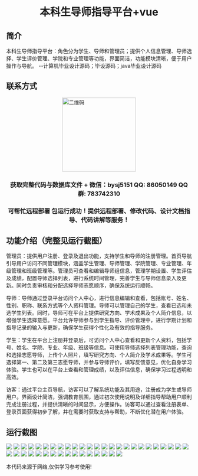 <p><h1 align="center">本科生导师指导平台+vue</h1></p>

## 简介
本科生导师指导平台：角色分为学生、导师和管理员；提供个人信息管理、导师选择、学生评价管理、学院和专业管理等功能，界面简洁，功能模块清晰，便于用户操作与导航。    --计算机毕业设计源码；毕设源码；java毕业设计源码


## 联系方式
<img src="https://bs-1329754181.cos.ap-shanghai.myqcloud.com/wx.jpg" alt="二维码" style="display: block; margin: 0 auto;" width="200px">
<p><h3 align="center">获取完整代码与数据库文件 + 微信：bysj5151 QQ: 86050149 QQ群: 783742310</h3></p>
<p><h3 align="center">可帮忙远程部署 包运行成功！提供远程部署、修改代码、设计文档指导、代码讲解等服务！</h3></p>

## 功能介绍（完整见运行截图）
管理员：提供用户注册、登录及退出功能，支持学生和导师的注册管理。首页导航引导用户访问不同管理模块，涵盖学生管理、导师管理、学院管理、专业管理、年级管理和班级管理等。管理员可查看和编辑导师组信息，管理学期设置、学生评估及成绩，配置导师选择列表，进行系统时间管理，完善学生与导师信息录入及更新。同时负责审核和分配选择导师志愿顺序，确保系统运行顺畅。

导师：导师通过登录平台访问个人中心，进行信息编辑和查看，包括账号、姓名、性别、职称、联系方式等个人资料管理。导师可以管理自己的学生，查看已选和未选学生列表。同时，导师可在平台上提供研究方向、学术成果及个人简介信息，以增强学生选择意愿。平台允许导师参与到学生指导、评价管理中，进行学期计划和指导记录的输入与更新，确保学生获得个性化及有效的指导服务。

学生：学生在平台上注册并登录后，可访问个人中心查看和更新个人资料，包括学号、姓名、学院、专业、年级、班级等信息。可使用导师选择列表管理功能，查询和选择志愿导师，上传个人照片，填写研究方向、个人简介及学术成果等。学生可选择第一、第二及第三志愿导师，并参与导师评价，填写反馈意见，优化自身学习体验。学生也可以在平台上查看和管理成绩，以及评估信息，确保学习过程透明和高效。

访客：通过平台主页导航，访客可以了解系统功能及其用途，注册成为学生或导师用户。界面设计简洁，强调教育氛围，通过初次使用说明及详细指导帮助用户顺利完成注册过程，并提供清晰的时间显示，方便操作。访客可以通过查看注册表单、登录页面获得初步了解，并在需要时获取支持与帮助，不断优化潜在用户体验。


## 运行截图
![](https://bs-1329754181.cos.ap-shanghai.myqcloud.com/ssm/UndergraduateMentorGuidancePlatform/img/001.jpg)
![](https://bs-1329754181.cos.ap-shanghai.myqcloud.com/ssm/UndergraduateMentorGuidancePlatform/img/002.jpg)
![](https://bs-1329754181.cos.ap-shanghai.myqcloud.com/ssm/UndergraduateMentorGuidancePlatform/img/003.jpg)
![](https://bs-1329754181.cos.ap-shanghai.myqcloud.com/ssm/UndergraduateMentorGuidancePlatform/img/004.jpg)
![](https://bs-1329754181.cos.ap-shanghai.myqcloud.com/ssm/UndergraduateMentorGuidancePlatform/img/005.jpg)
![](https://bs-1329754181.cos.ap-shanghai.myqcloud.com/ssm/UndergraduateMentorGuidancePlatform/img/006.jpg)
![](https://bs-1329754181.cos.ap-shanghai.myqcloud.com/ssm/UndergraduateMentorGuidancePlatform/img/007.jpg)
![](https://bs-1329754181.cos.ap-shanghai.myqcloud.com/ssm/UndergraduateMentorGuidancePlatform/img/008.jpg)
![](https://bs-1329754181.cos.ap-shanghai.myqcloud.com/ssm/UndergraduateMentorGuidancePlatform/img/009.jpg)
![](https://bs-1329754181.cos.ap-shanghai.myqcloud.com/ssm/UndergraduateMentorGuidancePlatform/img/010.jpg)
![](https://bs-1329754181.cos.ap-shanghai.myqcloud.com/ssm/UndergraduateMentorGuidancePlatform/img/011.jpg)
![](https://bs-1329754181.cos.ap-shanghai.myqcloud.com/ssm/UndergraduateMentorGuidancePlatform/img/012.jpg)
![](https://bs-1329754181.cos.ap-shanghai.myqcloud.com/ssm/UndergraduateMentorGuidancePlatform/img/013.jpg)
![](https://bs-1329754181.cos.ap-shanghai.myqcloud.com/ssm/UndergraduateMentorGuidancePlatform/img/014.jpg)
![](https://bs-1329754181.cos.ap-shanghai.myqcloud.com/ssm/UndergraduateMentorGuidancePlatform/img/015.jpg)
![](https://bs-1329754181.cos.ap-shanghai.myqcloud.com/ssm/UndergraduateMentorGuidancePlatform/img/016.jpg)
![](https://bs-1329754181.cos.ap-shanghai.myqcloud.com/ssm/UndergraduateMentorGuidancePlatform/img/017.jpg)
![](https://bs-1329754181.cos.ap-shanghai.myqcloud.com/ssm/UndergraduateMentorGuidancePlatform/img/018.jpg)
![](https://bs-1329754181.cos.ap-shanghai.myqcloud.com/ssm/UndergraduateMentorGuidancePlatform/img/019.jpg)
![](https://bs-1329754181.cos.ap-shanghai.myqcloud.com/ssm/UndergraduateMentorGuidancePlatform/img/020.jpg)
![](https://bs-1329754181.cos.ap-shanghai.myqcloud.com/ssm/UndergraduateMentorGuidancePlatform/img/021.jpg)
![](https://bs-1329754181.cos.ap-shanghai.myqcloud.com/ssm/UndergraduateMentorGuidancePlatform/img/022.jpg)
![](https://bs-1329754181.cos.ap-shanghai.myqcloud.com/ssm/UndergraduateMentorGuidancePlatform/img/023.jpg)
![](https://bs-1329754181.cos.ap-shanghai.myqcloud.com/ssm/UndergraduateMentorGuidancePlatform/img/024.jpg)
![](https://bs-1329754181.cos.ap-shanghai.myqcloud.com/ssm/UndergraduateMentorGuidancePlatform/img/025.jpg)
![](https://bs-1329754181.cos.ap-shanghai.myqcloud.com/ssm/UndergraduateMentorGuidancePlatform/img/026.jpg)
![](https://bs-1329754181.cos.ap-shanghai.myqcloud.com/ssm/UndergraduateMentorGuidancePlatform/img/027.jpg)
![](https://bs-1329754181.cos.ap-shanghai.myqcloud.com/ssm/UndergraduateMentorGuidancePlatform/img/028.jpg)
![](https://bs-1329754181.cos.ap-shanghai.myqcloud.com/ssm/UndergraduateMentorGuidancePlatform/img/029.jpg)
![](https://bs-1329754181.cos.ap-shanghai.myqcloud.com/ssm/UndergraduateMentorGuidancePlatform/img/030.jpg)
![](https://bs-1329754181.cos.ap-shanghai.myqcloud.com/ssm/UndergraduateMentorGuidancePlatform/img/031.jpg)
![](https://bs-1329754181.cos.ap-shanghai.myqcloud.com/ssm/UndergraduateMentorGuidancePlatform/img/032.jpg)
![](https://bs-1329754181.cos.ap-shanghai.myqcloud.com/ssm/UndergraduateMentorGuidancePlatform/img/033.jpg)
![](https://bs-1329754181.cos.ap-shanghai.myqcloud.com/ssm/UndergraduateMentorGuidancePlatform/img/034.jpg)
![](https://bs-1329754181.cos.ap-shanghai.myqcloud.com/ssm/UndergraduateMentorGuidancePlatform/img/035.jpg)
![](https://bs-1329754181.cos.ap-shanghai.myqcloud.com/ssm/UndergraduateMentorGuidancePlatform/img/036.jpg)
![](https://bs-1329754181.cos.ap-shanghai.myqcloud.com/ssm/UndergraduateMentorGuidancePlatform/img/037.jpg)
![](https://bs-1329754181.cos.ap-shanghai.myqcloud.com/ssm/UndergraduateMentorGuidancePlatform/img/038.jpg)
![](https://bs-1329754181.cos.ap-shanghai.myqcloud.com/ssm/UndergraduateMentorGuidancePlatform/img/039.jpg)
![](https://bs-1329754181.cos.ap-shanghai.myqcloud.com/ssm/UndergraduateMentorGuidancePlatform/img/040.jpg)
![](https://bs-1329754181.cos.ap-shanghai.myqcloud.com/ssm/UndergraduateMentorGuidancePlatform/img/041.jpg)

<p>本代码来源于网络,仅供学习参考使用!</p>
